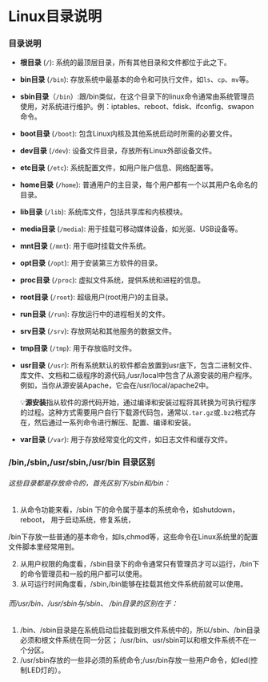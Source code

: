 # Linux目录说明



### 目录说明

- **根目录** (`/`): 系统的最顶层目录，所有其他目录和文件都位于此之下。

- **bin目录** (`/bin`): 存放系统中最基本的命令和可执行文件，如`ls`、`cp`、`mv`等。

- **sbin目录**（`/bin`）:跟/bin类似，在这个目录下的linux命令通常由系统管理员使用，对系统进行维护。例：iptables、reboot、fdisk、ifconfig、swapon命令。

- **boot目录** (`/boot`): 包含Linux内核及其他系统启动时所需的必要文件。

- **dev目录** (`/dev`): 设备文件目录，存放所有Linux外部设备文件。

- **etc目录** (`/etc`): 系统配置文件，如用户账户信息、网络配置等。

- **home目录** (`/home`): 普通用户的主目录，每个用户都有一个以其用户名命名的目录。

- **lib目录** (`/lib`): 系统库文件，包括共享库和内核模块。

- **media目录** (`/media`): 用于挂载可移动媒体设备，如光驱、USB设备等。

- **mnt目录** (`/mnt`): 用于临时挂载文件系统。

- **opt目录** (`/opt`): 用于安装第三方软件的目录。

- **proc目录** (`/proc`): 虚拟文件系统，提供系统和进程的信息。

- **root目录** (`/root`): 超级用户(root用户)的主目录。

- **run目录** (`/run`): 存放运行中的进程相关的文件。

- **srv目录** (`/srv`): 存放网站和其他服务的数据文件。

- **tmp目录** (`/tmp`): 用于存放临时文件。

- **usr目录** (`/usr`): 所有系统默认的软件都会放置到usr底下，包含二进制文件、库文件、文档和二级程序的源代码,/usr/local中包含了从源安装的用户程序。例如，当你从源安装Apache，它会在/usr/local/apache2中。

  💡**源安装**指从软件的源代码开始，通过编译和安装过程将其转换为可执行程序的过程。这种方式需要用户自行下载源代码包，通常以`.tar.gz`或`.bz2`格式存在，然后通过一系列命令进行解压、配置、编译和安装。

- **var目录** (`/var`): 用于存放经常变化的文件，如日志文件和缓存文件。



### /bin,/sbin,/usr/sbin,/usr/bin 目录区别

###### 这些目录都是存放命令的，首先区别下/sbin和/bin：

1. 从命令功能来看，/sbin 下的命令属于基本的系统命令，如shutdown， reboot， 用于启动系统，修复系统，

/bin下存放一些普通的基本命令，如ls,chmod等，这些命令在Linux系统里的配置文件脚本里经常用到。

2. 从用户权限的角度看，/sbin目录下的命令通常只有管理员才可以运行，/bin下的命令管理员和一般的用户都可以使用。
3. 从可运行时间角度看，/sbin,/bin能够在挂载其他文件系统前就可以使用。

###### 而/usr/bin、/usr/sbin与/sbin、 /bin目录的区别在于：

1. /bin、/sbin目录是在系统启动后挂载到根文件系统中的，所以/sbin、/bin目录必须和根文件系统在同一分区；
   /usr/bin、usr/sbin可以和根文件系统不在一个分区。
2. /usr/sbin存放的一些非必须的系统命令;/usr/bin存放一些用户命令，如led(控制LED灯的）。
